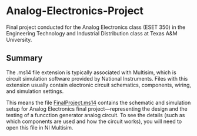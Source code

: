 # Analog-Electronics-Project
Final project conducted for the Analog Electronics class (ESET 350) in the Engineering Technology and Industrial Distribution class at Texas A&amp;M University. 

## Summary
The .ms14 file extension is typically associated with Multisim, which is circuit simulation software provided by National Instruments. Files with this extension usually contain electronic circuit schematics, components, wiring, and simulation settings.

This means the file [FinalProject.ms14](ProjectFiles/FinalProject.ms14) contains the schematic and simulation setup for Analog Electronics final project—representing the design and the testing of a funcction generator analog circuit. To see the details (such as which components are used and how the circuit works), you will need to open this file in NI Multisim.


